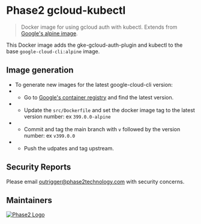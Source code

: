 # Phase2 gcloud-kubectl

> Docker image for using gcloud auth with kubectl. Extends from [Google's alpine image](https://cloud.google.com/sdk/docs/downloads-docker).

This Docker image adds the gke-gcloud-auth-plugin and kubectl to the base `google-cloud-cli:alpine` image.

## Image generation

* To generate new images for the latest google-cloud-cli version:
* * Go to [Google's container registry](https://console.cloud.google.com/gcr/images/google.com:cloudsdktool/global/google-cloud-cli) and find the latest version.
* * Update the `src/Dockerfile` and set the docker image tag to the latest version number: ex `399.0.0-alpine`
* * Commit and tag the main branch with `v` followed by the version number: ex `v399.0.0`
* * Push the udpates and tag upstream.

## Security Reports

Please email outrigger@phase2technology.com with security concerns.

## Maintainers

[![Phase2 Logo](https://s3.amazonaws.com/phase2.public/logos/phase2-logo.png)](https://www.phase2technology.com)